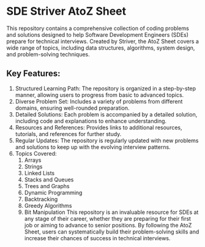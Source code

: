 # SDE Striver AtoZ Sheet
  This repository contains a comprehensive collection of coding problems and solutions designed to help Software Development Engineers (SDEs) prepare for technical interviews. Created by Striver, the AtoZ Sheet covers a wide range of topics, including data structures, algorithms, system design, and problem-solving techniques.

## Key Features:
1. Structured Learning Path: The repository is organized in a step-by-step manner, allowing users to progress from basic to advanced topics.
2. Diverse Problem Set: Includes a variety of problems from different domains, ensuring well-rounded preparation.
3. Detailed Solutions: Each problem is accompanied by a detailed solution, including code and explanations to enhance understanding.
4. Resources and References: Provides links to additional resources, tutorials, and references for further study.
5. Regular Updates: The repository is regularly updated with new problems and solutions to keep up with the evolving interview patterns.
6. Topics Covered:
   1. Arrays
   2. Strings
   3. Linked Lists
   4. Stacks and Queues
   5. Trees and Graphs
   6. Dynamic Programming
   7. Backtracking
   8. Greedy Algorithms
   9. Bit Manipulation
This repository is an invaluable resource for SDEs at any stage of their career, whether they are preparing for their first job or aiming to advance to senior positions. By following the AtoZ Sheet, users can systematically build their problem-solving skills and increase their chances of success in technical interviews.
